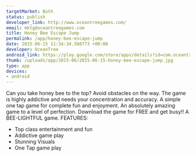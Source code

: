 ```yaml
--- 
targetMarket: Both
status: publish
developer_link: http://www.oceantreegames.com/
email: mktg@oceantreegames.com
title: Honey Bee Escape Jump
permalink: /app/honey-bee-escape-jump
date: 2015-06-15 11:34:34.508773 +00:00
developer: OceanTree
android_link: https://play.google.com/store/apps/details?id=com.oceantree.honeybee.escapejump
thumb: /uploads/app/2015-06/2015-06-15-honey-bee-escape-jump.jpg
type: app
devices: 
- android
---
```


Can you take honey bee to the top? Avoid obstacles on the way.
The game is highly addictive and needs your concentration and accuracy.
A simple one tap game for complete fun and enjoyment. An absolutely amazing game to a level of perfection.
Download the game for FREE and get busy!! A BEE-LIGHTFUL game.
FEATURES:
* Top class entertainment and fun
* Addictive game play
* Stunning Visuals
* One Tap game play
